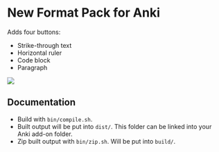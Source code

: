 # New Format Pack for Anki

Adds four buttons:

- Strike-through text
- Horizontal ruler
- Code block
- Paragraph

![](https://i.ibb.co/WHp4mkD/Screenshot-2021-07-13-at-12-02-48.png)

## Documentation

* Build with `bin/compile.sh`.
* Built output will be put into `dist/`. This folder can be linked into your Anki add-on folder.
* Zip built output with `bin/zip.sh`. Will be put into `build/`.
